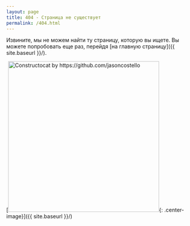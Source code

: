 ```yaml
---
layout: page
title: 404 - Страница не существует
permalink: /404.html
---
```


Извините, мы не можем найти ту страницу, которую вы ищете. Вы можете попробовать еще раз, перейдя [на главную страницу]({{ site.baseurl }}/).

[<img src="{{ site.baseurl }}/images/404.jpg" alt="Constructocat by https://github.com/jasoncostello" style="width: 400px;"/>{: .center-image}]({{ site.baseurl }}/)
